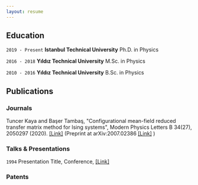 ```yaml
---
layout: resume
---
```

## Education

`2019 - Present`
__Istanbul Technical University__
Ph.D. in Physics

`2016 - 2018`
__Yıldız Technical University__
M.Sc. in Physics

`2010 - 2016`
__Yıldız Technical University__
B.Sc. in Physics

## Publications
<!-- A list is also available [online](https://scholar.google.co.uk/citations?user=LTOTl0YAAAAJ) -->
### Journals

Tuncer Kaya and Başer Tambaş, "Configurational mean-field reduced transfer matrix method for Ising systems", Modern Physics Letters B 34(27), 2050297 (2020). <a href="https://doi.org/10.1142/S0217984920502978">[Link]</a> (Preprint at arXiv:2007.02386 <a href="https://arxiv.org/abs/2007.02386">[Link]</a> )

### Talks & Presentations

`1994`
Presentation Title, Conference, <a href=" ">[Link]</a>

### Patents

<!-- ### Footer

Last updated: May 2013 -->


